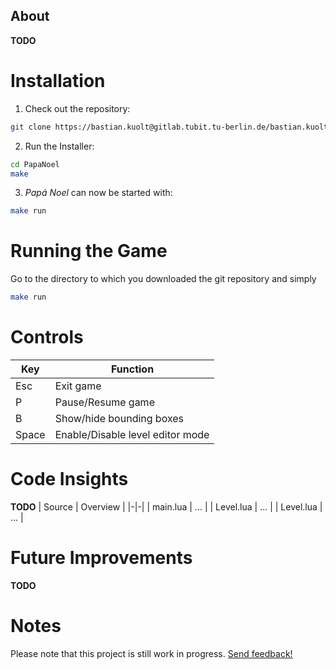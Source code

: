 ## About
**TODO**

# Installation
1) Check out the repository:
``` bash
git clone https://bastian.kuolt@gitlab.tubit.tu-berlin.de/bastian.kuolt/particle_system.git PapaNoel
```
2) Run the Installer:
```bash
cd PapaNoel
make
```
3) *Papá Noel* can now be started with:
```bash
make run
```

# Running the Game
Go to the directory to which you downloaded the git repository and simply
```bash
make run
```
# Controls
|Key|Function|
|-|-|
|Esc| Exit game|
|P  | Pause/Resume game |
|B  | Show/hide bounding boxes|
|Space| Enable/Disable level editor mode|

# Code Insights
**TODO**
|   Source  | Overview |
|-|-|
| main.lua |   ...   |
| Level.lua |   ...   |
| Level.lua |   ...   |

# Future Improvements
**TODO**

# Notes
Please note that this project is still work in progress. [Send feedback!](mailto:bastian.kuolt@gmail.com)